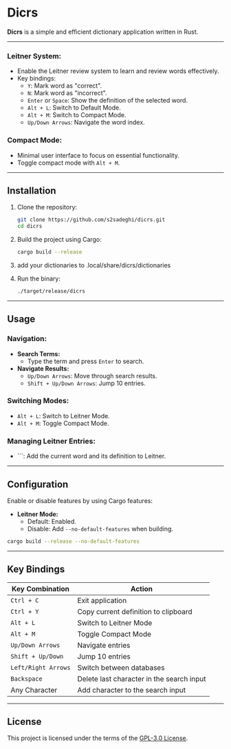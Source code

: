 # Dicrs

**Dicrs** is a simple and efficient dictionary application written in Rust.

---

### Leitner System:
- Enable the Leitner review system to learn and review words effectively.
- Key bindings:
  - `Y`: Mark word as "correct".
  - `N`: Mark word as "incorrect".
  - `Enter` or `Space`: Show the definition of the selected word.
  - `Alt + L`: Switch to Default Mode.
  - `Alt + M`: Switch to Compact Mode.
  - `Up/Down Arrows`: Navigate the word index.

### Compact Mode:
- Minimal user interface to focus on essential functionality.
- Toggle compact mode with `Alt + M`.

---

## Installation

1. Clone the repository:
   ```bash
   git clone https://github.com/s2sadeghi/dicrs.git
   cd dicrs
   ```

2. Build the project using Cargo:
   ```bash
   cargo build --release
    ```

3. add your dictionaries to
    .local/share/dicrs/dictionaries

4. Run the binary:
   ```bash
   ./target/release/dicrs
   ```

---

## Usage

### Navigation:
- **Search Terms:**
  - Type the term and press `Enter` to search.
- **Navigate Results:**
  - `Up/Down Arrows`: Move through search results.
  - `Shift + Up/Down Arrows`: Jump 10 entries.

### Switching Modes:
- `Alt + L`: Switch to Leitner Mode.
- `Alt + M`: Toggle Compact Mode.

### Managing Leitner Entries:
- `\``: Add the current word and its definition to Leitner.

---

## Configuration

Enable or disable features by using Cargo features:
- **Leitner Mode:**
  - Default: Enabled.
  - Disable: Add `--no-default-features` when building.

```bash
cargo build --release --no-default-features
```

---

## Key Bindings

| Key Combination      | Action                                     |
|----------------------|-------------------------------------------|
| `Ctrl + C`           | Exit application                          |
| `Ctrl + Y`           | Copy current definition to clipboard      |
| `Alt + L`            | Switch to Leitner Mode                    |
| `Alt + M`            | Toggle Compact Mode                       |
| `Up/Down Arrows`     | Navigate entries                          |
| `Shift + Up/Down`    | Jump 10 entries                           |
| `Left/Right Arrows`  | Switch between databases                  |
| `Backspace`          | Delete last character in the search input |
| Any Character        | Add character to the search input         |

---

## License

This project is licensed under the terms of the [GPL-3.0 License](LICENSE).


